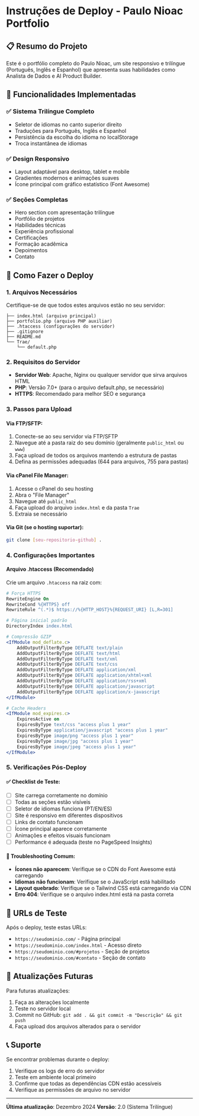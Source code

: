 # Instruções de Deploy - Paulo Nioac Portfolio

## 📋 Resumo do Projeto

Este é o portfólio completo do Paulo Nioac, um site responsivo e trilíngue (Português, Inglês e Espanhol) que apresenta suas habilidades como Analista de Dados e AI Product Builder.

## 🌟 Funcionalidades Implementadas

### ✅ Sistema Trilíngue Completo
- Seletor de idiomas no canto superior direito
- Traduções para Português, Inglês e Espanhol
- Persistência da escolha do idioma no localStorage
- Troca instantânea de idiomas

### ✅ Design Responsivo
- Layout adaptável para desktop, tablet e mobile
- Gradientes modernos e animações suaves
- Ícone principal com gráfico estatístico (Font Awesome)

### ✅ Seções Completas
- Hero section com apresentação trilíngue
- Portfólio de projetos
- Habilidades técnicas
- Experiência profissional
- Certificações
- Formação acadêmica
- Depoimentos
- Contato

## 🚀 Como Fazer o Deploy

### 1. Arquivos Necessários
Certifique-se de que todos estes arquivos estão no seu servidor:
```
├── index.html (arquivo principal)
├── portfolio.php (arquivo PHP auxiliar)
├── .htaccess (configurações do servidor)
├── .gitignore
├── README.md
└── Trae/
    └── default.php
```

### 2. Requisitos do Servidor
- **Servidor Web**: Apache, Nginx ou qualquer servidor que sirva arquivos HTML
- **PHP**: Versão 7.0+ (para o arquivo default.php, se necessário)
- **HTTPS**: Recomendado para melhor SEO e segurança

### 3. Passos para Upload

#### Via FTP/SFTP:
1. Conecte-se ao seu servidor via FTP/SFTP
2. Navegue até a pasta raiz do seu domínio (geralmente `public_html` ou `www`)
3. Faça upload de todos os arquivos mantendo a estrutura de pastas
4. Defina as permissões adequadas (644 para arquivos, 755 para pastas)

#### Via cPanel File Manager:
1. Acesse o cPanel do seu hosting
2. Abra o "File Manager"
3. Navegue até `public_html`
4. Faça upload do arquivo `index.html` e da pasta `Trae`
5. Extraia se necessário

#### Via Git (se o hosting suportar):
```bash
git clone [seu-repositorio-github] .
```

### 4. Configurações Importantes

#### Arquivo .htaccess (Recomendado)
Crie um arquivo `.htaccess` na raiz com:
```apache
# Força HTTPS
RewriteEngine On
RewriteCond %{HTTPS} off
RewriteRule ^(.*)$ https://%{HTTP_HOST}%{REQUEST_URI} [L,R=301]

# Página inicial padrão
DirectoryIndex index.html

# Compressão GZIP
<IfModule mod_deflate.c>
    AddOutputFilterByType DEFLATE text/plain
    AddOutputFilterByType DEFLATE text/html
    AddOutputFilterByType DEFLATE text/xml
    AddOutputFilterByType DEFLATE text/css
    AddOutputFilterByType DEFLATE application/xml
    AddOutputFilterByType DEFLATE application/xhtml+xml
    AddOutputFilterByType DEFLATE application/rss+xml
    AddOutputFilterByType DEFLATE application/javascript
    AddOutputFilterByType DEFLATE application/x-javascript
</IfModule>

# Cache Headers
<IfModule mod_expires.c>
    ExpiresActive on
    ExpiresByType text/css "access plus 1 year"
    ExpiresByType application/javascript "access plus 1 year"
    ExpiresByType image/png "access plus 1 year"
    ExpiresByType image/jpg "access plus 1 year"
    ExpiresByType image/jpeg "access plus 1 year"
</IfModule>
```

### 5. Verificações Pós-Deploy

#### ✅ Checklist de Teste:
- [ ] Site carrega corretamente no domínio
- [ ] Todas as seções estão visíveis
- [ ] Seletor de idiomas funciona (PT/EN/ES)
- [ ] Site é responsivo em diferentes dispositivos
- [ ] Links de contato funcionam
- [ ] Ícone principal aparece corretamente
- [ ] Animações e efeitos visuais funcionam
- [ ] Performance é adequada (teste no PageSpeed Insights)

#### 🔧 Troubleshooting Comum:
- **Ícones não aparecem**: Verifique se o CDN do Font Awesome está carregando
- **Idiomas não funcionam**: Verifique se o JavaScript está habilitado
- **Layout quebrado**: Verifique se o Tailwind CSS está carregando via CDN
- **Erro 404**: Verifique se o arquivo index.html está na pasta correta

## 📱 URLs de Teste

Após o deploy, teste estas URLs:
- `https://seudominio.com/` - Página principal
- `https://seudominio.com/index.html` - Acesso direto
- `https://seudominio.com/#projetos` - Seção de projetos
- `https://seudominio.com/#contato` - Seção de contato

## 🔄 Atualizações Futuras

Para futuras atualizações:
1. Faça as alterações localmente
2. Teste no servidor local
3. Commit no GitHub: `git add . && git commit -m "Descrição" && git push`
4. Faça upload dos arquivos alterados para o servidor

## 📞 Suporte

Se encontrar problemas durante o deploy:
1. Verifique os logs de erro do servidor
2. Teste em ambiente local primeiro
3. Confirme que todas as dependências CDN estão acessíveis
4. Verifique as permissões de arquivo no servidor

---

**Última atualização**: Dezembro 2024
**Versão**: 2.0 (Sistema Trilíngue)